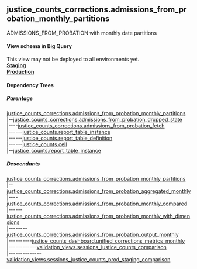 ## justice_counts_corrections.admissions_from_probation_monthly_partitions
ADMISSIONS_FROM_PROBATION with monthly date partitions

#### View schema in Big Query
This view may not be deployed to all environments yet.<br/>
[**Staging**](https://console.cloud.google.com/bigquery?pli=1&p=recidiviz-staging&page=table&project=recidiviz-staging&d=justice_counts_corrections&t=admissions_from_probation_monthly_partitions)
<br/>
[**Production**](https://console.cloud.google.com/bigquery?pli=1&p=recidiviz-123&page=table&project=recidiviz-123&d=justice_counts_corrections&t=admissions_from_probation_monthly_partitions)
<br/>

#### Dependency Trees

##### Parentage
[justice_counts_corrections.admissions_from_probation_monthly_partitions](../justice_counts_corrections/admissions_from_probation_monthly_partitions.md) <br/>
|--[justice_counts_corrections.admissions_from_probation_dropped_state](../justice_counts_corrections/admissions_from_probation_dropped_state.md) <br/>
|----[justice_counts_corrections.admissions_from_probation_fetch](../justice_counts_corrections/admissions_from_probation_fetch.md) <br/>
|------[justice_counts.report_table_instance](../justice_counts/report_table_instance.md) <br/>
|------[justice_counts.report_table_definition](../justice_counts/report_table_definition.md) <br/>
|------[justice_counts.cell](../justice_counts/cell.md) <br/>
|--[justice_counts.report_table_instance](../justice_counts/report_table_instance.md) <br/>


##### Descendants
[justice_counts_corrections.admissions_from_probation_monthly_partitions](../justice_counts_corrections/admissions_from_probation_monthly_partitions.md) <br/>
|--[justice_counts_corrections.admissions_from_probation_aggregated_monthly](../justice_counts_corrections/admissions_from_probation_aggregated_monthly.md) <br/>
|----[justice_counts_corrections.admissions_from_probation_monthly_compared](../justice_counts_corrections/admissions_from_probation_monthly_compared.md) <br/>
|------[justice_counts_corrections.admissions_from_probation_monthly_with_dimensions](../justice_counts_corrections/admissions_from_probation_monthly_with_dimensions.md) <br/>
|--------[justice_counts_corrections.admissions_from_probation_output_monthly](../justice_counts_corrections/admissions_from_probation_output_monthly.md) <br/>
|----------[justice_counts_dashboard.unified_corrections_metrics_monthly](../justice_counts_dashboard/unified_corrections_metrics_monthly.md) <br/>
|------------[validation_views.sessions_justice_counts_comparison](../validation_views/sessions_justice_counts_comparison.md) <br/>
|--------------[validation_views.sessions_justice_counts_prod_staging_comparison](../validation_views/sessions_justice_counts_prod_staging_comparison.md) <br/>

